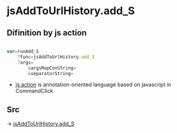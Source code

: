 # jsAddToUrlHistory.add_S

## Difinition by js action

```js.js

var=runAdd_S
	?func=jsAddToUrlHistory.add_S
	?args=
		&argsMapConString=
		&separatorString=
```

- [js action](#) is annotation-oriented language based on javascript in CommandClick

## Src

-> [jsAddToUrlHistory.add_S](https://github.com/puutaro/CommandClick/blob/master/app/src/main/java/com/puutaro/commandclick/fragment_lib/terminal_fragment/js_interface/toolbar/JsAddToUrlHistory.kt#L30)


